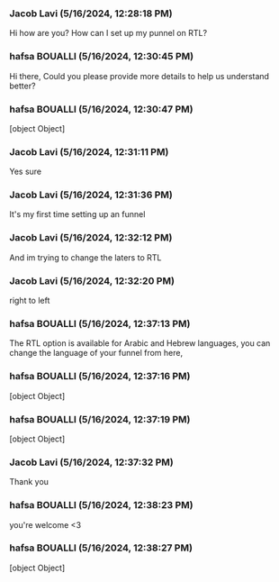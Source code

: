 ### Jacob Lavi (5/16/2024, 12:28:18 PM)

Hi how are you?
How can I set up my punnel on RTL?

### hafsa BOUALLI (5/16/2024, 12:30:45 PM)

Hi there, 
Could you please provide more details to help us understand better?

### hafsa BOUALLI (5/16/2024, 12:30:47 PM)

[object Object]

### Jacob Lavi (5/16/2024, 12:31:11 PM)

Yes sure

### Jacob Lavi (5/16/2024, 12:31:36 PM)

It's my first time setting up an funnel

### Jacob Lavi (5/16/2024, 12:32:12 PM)

And im trying to change the laters to RTL

### Jacob Lavi (5/16/2024, 12:32:20 PM)

right to left

### hafsa BOUALLI (5/16/2024, 12:37:13 PM)

The RTL option is available for Arabic and Hebrew languages, you can change the language of your funnel from here,

### hafsa BOUALLI (5/16/2024, 12:37:16 PM)

[object Object]

### hafsa BOUALLI (5/16/2024, 12:37:19 PM)

[object Object]

### Jacob Lavi (5/16/2024, 12:37:32 PM)

Thank you

### hafsa BOUALLI (5/16/2024, 12:38:23 PM)

you're welcome <3

### hafsa BOUALLI (5/16/2024, 12:38:27 PM)

[object Object]
